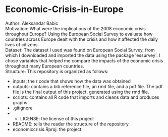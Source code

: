 # Economic-Crisis-in-Europe
Author: Aleksandar Babic <br/>
Motivation: What were the implications of the 2008 economic crisis throughout Europe?  Using the European Social Survey to evaluate how countries across Europe dealt with the crisis and how it affected the daily lives of citizens. <br/>
Dataset: The dataset I used was found on European Social Survey, from which I downloaded and imported the data using the package 'essurvey'.  I chose variables that helped me compare the impacts of the economic crisis throughout many European countries. <br/>
Structure: This repository is organized as follows: <br/>
* inputs: the r code that shows how the data was obtained <br/>
* outputs: contains a bib reference file, an rmd file, and a pdf file.  The pdf file is the final output of this project, generated using the rmd file. <br/>
* scripts: contains all R code that imports and cleans data and produces graphs <br/>
* .gitignore <br/>
* * LICENSE: the license of this project <br/>
* README: tells the reader the structure of the repository <br/>
* economiccrisis.Rproj: the project <br/>

